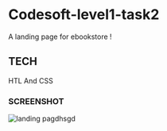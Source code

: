 # Codesoft-level1-task2
A landing page for ebookstore !

## TECH
HTL And CSS

### SCREENSHOT


![landing pagdhsgd](https://github.com/user-attachments/assets/4889aefa-b216-4ec7-91e3-2976b797f5f3)
